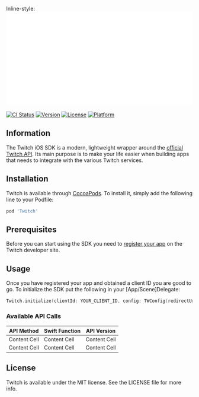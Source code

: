 Inline-style: 
![Twitch banner](/Assets/twitch-header.svg "Twitch banner")

[![CI Status](https://img.shields.io/travis/43780301/Twitch.svg?style=flat)](https://travis-ci.org/43780301/Twitch)
[![Version](https://img.shields.io/cocoapods/v/Twitch.svg?style=flat)](https://cocoapods.org/pods/Twitch)
[![License](https://img.shields.io/cocoapods/l/Twitch.svg?style=flat)](https://cocoapods.org/pods/Twitch)
[![Platform](https://img.shields.io/cocoapods/p/Twitch.svg?style=flat)](https://cocoapods.org/pods/Twitch)

## Information
The Twitch iOS SDK is a modern, lightweight wrapper around the [official Twitch API](https://dev.twitch.tv/docs/api/). Its main purpose is to make your life easier when building apps that needs to integrate with the various Twitch services.

## Installation
Twitch is available through [CocoaPods](https://cocoapods.org). To install
it, simply add the following line to your Podfile:

```ruby
pod 'Twitch'
```

## Prerequisites
Before you can start using the SDK you need to [register your app](https://dev.twitch.tv/docs/authentication) on the Twitch developer site.
## Usage

Once you have registered your app and obtained a client ID you are good to go. To initialize the SDK put the following in your [App/Scene]Delegate:

```swift
Twitch.initialize(clientId: YOUR_CLIENT_ID, config: TWConfig(redirectUri: YOUR_REDIRECT_URI))
```


### Available API Calls
| API Method | Swift Function | API Version |
| ------------- | ------------- | ------------- |
| Content Cell  | Content Cell  | Content Cell  |
| Content Cell  | Content Cell  | Content Cell  |

## License

Twitch is available under the MIT license. See the LICENSE file for more info.
